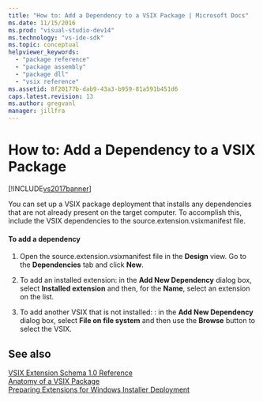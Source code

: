 ```yaml
---
title: "How to: Add a Dependency to a VSIX Package | Microsoft Docs"
ms.date: 11/15/2016
ms.prod: "visual-studio-dev14"
ms.technology: "vs-ide-sdk"
ms.topic: conceptual
helpviewer_keywords: 
  - "package reference"
  - "package assembly"
  - "package dll"
  - "vsix reference"
ms.assetid: 8f20177b-dab9-43a3-b959-81a591b451d6
caps.latest.revision: 13
ms.author: gregvanl
manager: jillfra
---
```

# How to: Add a Dependency to a VSIX Package
[!INCLUDE[vs2017banner](../includes/vs2017banner.md)]

You can set up a VSIX package deployment that installs any dependencies that are not already present on the target computer. To accomplish this, include the VSIX dependencies to the source.extension.vsixmanifest file.  
  
#### To add a dependency  
  
1. Open the source.extension.vsixmanifest file in the **Design** view. Go to the **Dependencies** tab and click **New**.  
  
2. To add an installed extension: in the **Add New Dependency** dialog box, select **Installed extension** and then, for the **Name**, select an extension on the list.  
  
3. To add another VSIX that is not installed: : in the **Add New Dependency** dialog box, select **File on file system** and then use the **Browse** button to select the VSIX.  
  
## See also  
 [VSIX Extension Schema 1.0 Reference](https://msdn.microsoft.com/76e410ec-b1fb-4652-ac98-4a4c52e09a2b)   
 [Anatomy of a VSIX Package](../extensibility/anatomy-of-a-vsix-package.md)   
 [Preparing Extensions for Windows Installer Deployment](../extensibility/preparing-extensions-for-windows-installer-deployment.md)
